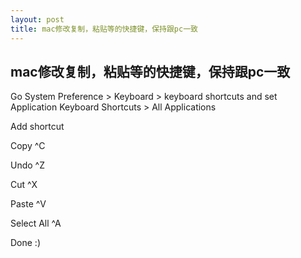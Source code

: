 ```yaml
---
layout: post
title: mac修改复制，粘贴等的快捷键，保持跟pc一致
---
```


## mac修改复制，粘贴等的快捷键，保持跟pc一致

Go System Preference > Keyboard > keyboard shortcuts and set Application Keyboard Shortcuts > All Applications

Add shortcut

Copy ^C

Undo ^Z

Cut ^X

Paste ^V

Select All ^A

Done :)


